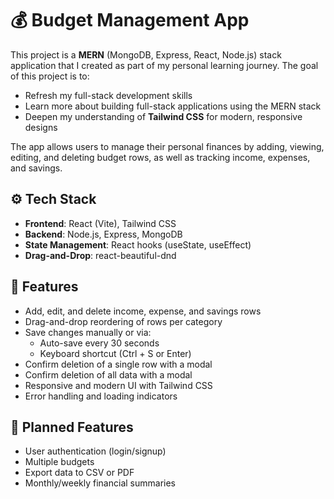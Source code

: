 # 💰 Budget Management App

This project is a **MERN** (MongoDB, Express, React, Node.js) stack application that I created as part of my personal learning journey. The goal of this project is to:

- Refresh my full-stack development skills
- Learn more about building full-stack applications using the MERN stack
- Deepen my understanding of **Tailwind CSS** for modern, responsive designs

The app allows users to manage their personal finances by adding, viewing, editing, and deleting budget rows, as well as tracking income, expenses, and savings.

## ⚙️ Tech Stack
- **Frontend**: React (Vite), Tailwind CSS
- **Backend**: Node.js, Express, MongoDB
- **State Management**: React hooks (useState, useEffect)
- **Drag-and-Drop**: react-beautiful-dnd

## 🚀 Features
- Add, edit, and delete income, expense, and savings rows
- Drag-and-drop reordering of rows per category
- Save changes manually or via:
  - Auto-save every 30 seconds
  - Keyboard shortcut (Ctrl + S or Enter)
- Confirm deletion of a single row with a modal
- Confirm deletion of all data with a modal
- Responsive and modern UI with Tailwind CSS
- Error handling and loading indicators

## 📌 Planned Features
- User authentication (login/signup)
- Multiple budgets
- Export data to CSV or PDF
- Monthly/weekly financial summaries
